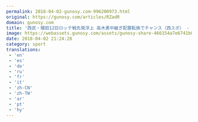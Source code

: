 ```yaml
---
permalink: 2018-04-02-gunosy.com-996200973.html
original: https://gunosy.com/articles/RZadR
domain: gunosy.com
title: '西武・榎田12日ロッテ戦先発浮上 高木勇中継ぎ配置転換でチャンス（西スポ） - グノシー'
image: https://webassets.gunosy.com/assets/gunosy-share-466154a7e6741b0dbc8895ceff97e34818892a0e7dbc05d641d2606f8820dd35.jpg
date: 2018-04-02 21:24:28
category: sport
translations: 
 - 'en'
 - 'es'
 - 'de'
 - 'ru'
 - 'fr'
 - 'it'
 - 'zh-CN'
 - 'zh-TW'
 - 'ar'
 - 'pt'
 - 'hy'
---
```


